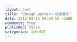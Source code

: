 ```yaml
---
layout: post
title: "design pattern-状态模式"
date: 2015-08-16 08:50:55 +0800
comments: true
published: false
categories: 设计模式
---
```

